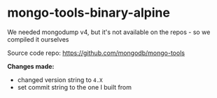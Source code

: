 # mongo-tools-binary-alpine
We needed mongodump v4, but it's not available on the repos - so we compiled it ourselves

Source code repo: https://github.com/mongodb/mongo-tools

**Changes made:**
- changed version string to `4.X`
- set commit string to the one I built from
